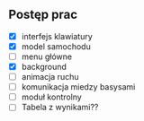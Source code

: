  ## Postęp prac
 - [x] interfejs klawiatury
 - [x] model samochodu
 - [ ] menu główne
 - [x] background
 - [ ] animacja ruchu
 - [ ] komunikacja miedzy basysami
 - [ ] moduł kontrolny
 - [ ] Tabela z wynikami??
